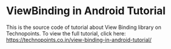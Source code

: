 # ViewBinding in Android Tutorial
This is the source code of tutorial about View Binding library on Technopoints. To view the full tutorial, click here: https://technopoints.co.in/view-binding-in-android-tutorial/
